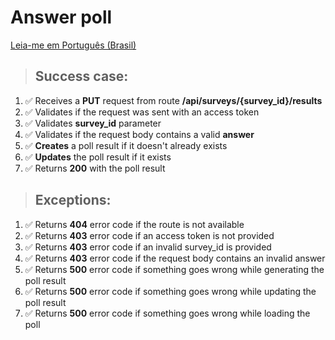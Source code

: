 # Answer poll

[Leia-me em Português (Brasil)](./save-survey-result-pt_BR.md)

> ## Success case:
1. ✅ Receives a **PUT** request from route **/api/surveys/{survey_id}/results**
1. ✅ Validates if the request was sent with an access token
1. ✅ Validates **survey_id** parameter
1. ✅ Validates if the request body contains a valid **answer**
1. ✅ **Creates** a poll result if it doesn't already exists
1. ✅ **Updates** the poll result if it exists
1. ✅ Returns **200** with the poll result

> ## Exceptions:
1. ✅ Returns **404** error code if the route is not available
1. ✅ Returns **403** error code if an access token is not provided
1. ✅ Returns **403** error code if an invalid survey_id is provided
1. ✅ Returns **403** error code if the request body contains an invalid answer
1. ✅ Returns **500** error code if something goes wrong while generating the poll result
1. ✅ Returns **500** error code if something goes wrong while updating the poll result
1. ✅ Returns **500** error code if something goes wrong while loading the poll